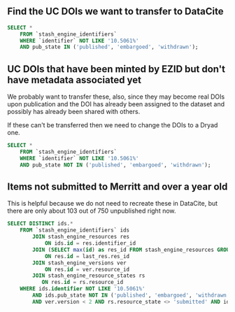 ## Find the UC DOIs we want to transfer to DataCite

```sql
SELECT * 
	FROM `stash_engine_identifiers`
	WHERE `identifier` NOT LIKE '10.5061%'
	AND pub_state IN ('published', 'embargoed', 'withdrawn');
```

## UC DOIs that have been minted by EZID but don't have metadata associated yet
We probably want to transfer these, also, since they may become real DOIs upon
publication and the DOI has already been assigned to the dataset
and possibly has already been shared with others.

If these can't be transferred then we need to change the DOIs to a Dryad one.

```sql
SELECT * 
	FROM `stash_engine_identifiers`
	WHERE `identifier` NOT LIKE '10.5061%'
	AND pub_state NOT IN ('published', 'embargoed', 'withdrawn');
```

## Items not submitted to Merritt and over a year old

This is helpful because we do not need to recreate these in DataCite, but there
are only about 103 out of 750 unpublished right now.

```sql
SELECT DISTINCT ids.* 
	FROM `stash_engine_identifiers` ids
		JOIN stash_engine_resources res
			ON ids.id = res.identifier_id
		JOIN (SELECT max(id) as res_id FROM stash_engine_resources GROUP BY identifier_id) last_res
			ON res.id = last_res.res_id
		JOIN stash_engine_versions ver
			ON res.id = ver.resource_id
		JOIN stash_engine_resource_states rs
		   ON res.id = rs.resource_id
   	WHERE ids.identifier NOT LIKE '10.5061%'
		AND ids.pub_state NOT IN ('published', 'embargoed', 'withdrawn')
		AND ver.version < 2 AND rs.resource_state <> 'submitted' AND ids.created_at < "2022-07-17";
```
